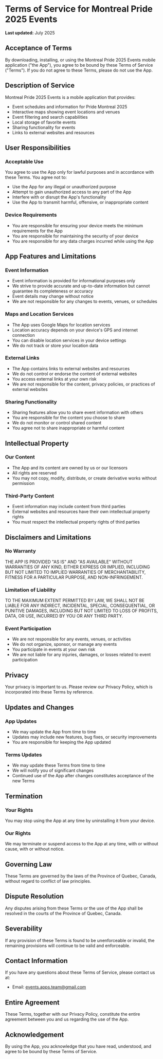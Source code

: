 # Terms of Service for Montreal Pride 2025 Events

**Last updated:** July 2025

## Acceptance of Terms

By downloading, installing, or using the Montreal Pride 2025 Events mobile application ("the App"), you agree to be bound by these Terms of Service ("Terms"). If you do not agree to these Terms, please do not use the App.

## Description of Service

Montreal Pride 2025 Events is a mobile application that provides:
- Event schedules and information for Pride Montreal 2025
- Interactive maps showing event locations and venues
- Event filtering and search capabilities
- Local storage of favorite events
- Sharing functionality for events
- Links to external websites and resources

## User Responsibilities

### Acceptable Use
You agree to use the App only for lawful purposes and in accordance with these Terms. You agree not to:
- Use the App for any illegal or unauthorized purpose
- Attempt to gain unauthorized access to any part of the App
- Interfere with or disrupt the App's functionality
- Use the App to transmit harmful, offensive, or inappropriate content

### Device Requirements
- You are responsible for ensuring your device meets the minimum requirements for the App
- You are responsible for maintaining the security of your device
- You are responsible for any data charges incurred while using the App

## App Features and Limitations

### Event Information
- Event information is provided for informational purposes only
- We strive to provide accurate and up-to-date information but cannot guarantee its completeness or accuracy
- Event details may change without notice
- We are not responsible for any changes to events, venues, or schedules

### Maps and Location Services
- The App uses Google Maps for location services
- Location accuracy depends on your device's GPS and internet connection
- You can disable location services in your device settings
- We do not track or store your location data

### External Links
- The App contains links to external websites and resources
- We do not control or endorse the content of external websites
- You access external links at your own risk
- We are not responsible for the content, privacy policies, or practices of external websites

### Sharing Functionality
- Sharing features allow you to share event information with others
- You are responsible for the content you choose to share
- We do not monitor or control shared content
- You agree not to share inappropriate or harmful content

## Intellectual Property

### Our Content
- The App and its content are owned by us or our licensors
- All rights are reserved
- You may not copy, modify, distribute, or create derivative works without permission

### Third-Party Content
- Event information may include content from third parties
- External websites and resources have their own intellectual property rights
- You must respect the intellectual property rights of third parties

## Disclaimers and Limitations

### No Warranty
THE APP IS PROVIDED "AS IS" AND "AS AVAILABLE" WITHOUT WARRANTIES OF ANY KIND, EITHER EXPRESS OR IMPLIED, INCLUDING BUT NOT LIMITED TO IMPLIED WARRANTIES OF MERCHANTABILITY, FITNESS FOR A PARTICULAR PURPOSE, AND NON-INFRINGEMENT.

### Limitation of Liability
TO THE MAXIMUM EXTENT PERMITTED BY LAW, WE SHALL NOT BE LIABLE FOR ANY INDIRECT, INCIDENTAL, SPECIAL, CONSEQUENTIAL, OR PUNITIVE DAMAGES, INCLUDING BUT NOT LIMITED TO LOSS OF PROFITS, DATA, OR USE, INCURRED BY YOU OR ANY THIRD PARTY.

### Event Participation
- We are not responsible for any events, venues, or activities
- We do not organize, sponsor, or manage any events
- You participate in events at your own risk
- We are not liable for any injuries, damages, or losses related to event participation

## Privacy

Your privacy is important to us. Please review our Privacy Policy, which is incorporated into these Terms by reference.

## Updates and Changes

### App Updates
- We may update the App from time to time
- Updates may include new features, bug fixes, or security improvements
- You are responsible for keeping the App updated

### Terms Updates
- We may update these Terms from time to time
- We will notify you of significant changes
- Continued use of the App after changes constitutes acceptance of the new Terms

## Termination

### Your Rights
You may stop using the App at any time by uninstalling it from your device.

### Our Rights
We may terminate or suspend access to the App at any time, with or without cause, with or without notice.

## Governing Law

These Terms are governed by the laws of the Province of Quebec, Canada, without regard to conflict of law principles.

## Dispute Resolution

Any disputes arising from these Terms or the use of the App shall be resolved in the courts of the Province of Quebec, Canada.

## Severability

If any provision of these Terms is found to be unenforceable or invalid, the remaining provisions will continue to be valid and enforceable.

## Contact Information

If you have any questions about these Terms of Service, please contact us at:
- Email: events.apps.team@gmail.com

## Entire Agreement

These Terms, together with our Privacy Policy, constitute the entire agreement between you and us regarding the use of the App.

## Acknowledgement

By using the App, you acknowledge that you have read, understood, and agree to be bound by these Terms of Service. 
